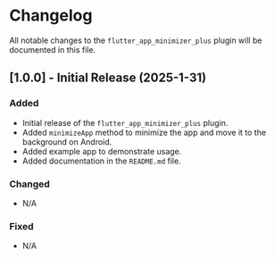 # Changelog

All notable changes to the `flutter_app_minimizer_plus` plugin will be documented in this file.

## [1.0.0] - Initial Release (2025-1-31)

### Added
- Initial release of the `flutter_app_minimizer_plus` plugin.
- Added `minimizeApp` method to minimize the app and move it to the background on Android.
- Added example app to demonstrate usage.
- Added documentation in the `README.md` file.

### Changed
- N/A

### Fixed
- N/A